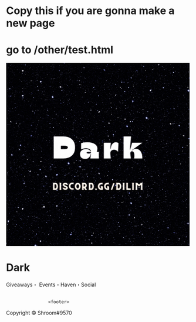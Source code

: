 # Copy this if you are gonna make a new page

# go to /other/test.html 

<!DOCTYPE html>
<html>
<style>
</style>
    <head>
   <link rel="preconnect" href="https://fonts.googleapis.com">
<link rel="preconnect" href="https://fonts.gstatic.com" crossorigin>
<link href="https://fonts.googleapis.com/css2?family=Teko:wght@300&family=Work+Sans:ital,wght@1,300&display=swap" rel="stylesheet">
            <link rel="icon" type="image/x-icon" href="/assets/favicon.ico"> 
               <title>Dark</title>
        <link rel="stylesheet" href="css/index.css"/>
        <link rel="stylesheet" href="css/button.css">    
        </head>
    <body>          
       <img src="/assets/logo.gif" alt="Dark Logo"/>
        <h1>Dark</h1>
        <p>Giveaways・ Events・Haven・Social</p>
  <h2></h2>
                     
                    <footer>
  <p id="c">Copyright &copy; Shroom#9570</p>
</footer> 
 </body>
</html> 
